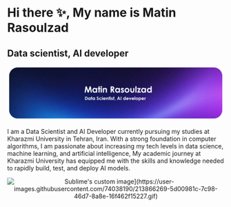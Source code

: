 # Hi there ✨, My name is Matin Rasoulzad
## **Data scientist, AI developer**
![Data scientist, AI developer](https://github.com/Matin-Rasoulzad/Matin-Rasoulzad/blob/main/Banner2.png)

I am a Data Scientist and AI Developer currently pursuing my studies at Kharazmi University in Tehran, Iran. With a strong foundation in computer algorithms, I am passionate about increasing my tech levels in data science, machine learning, and artificial intelligence,  My academic journey at Kharazmi University has equipped me with the skills and knowledge needed to rapidly build, test, and deploy AI models.

<p align="center">
  <img src="[https://github.com/waldyr/Sublime-Installer/blob/master/sublime_text.png?raw=true" alt="Sublime's custom image](https://user-images.githubusercontent.com/74038190/213866269-5d00981c-7c98-46d7-8a8e-16f462f15227.gif)"/>
</p>




